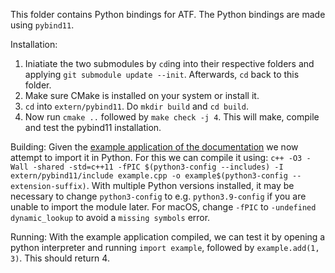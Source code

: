 This folder contains Python bindings for ATF. 
The Python bindings are made using `pybind11`. 

Installation: 
1. Iniatiate the two submodules by `cd`ing into their respective folders and applying `git submodule update --init`. Afterwards, `cd` back to this folder. 
2. Make sure CMake is installed on your system or install it. 
3. `cd` into `extern/pybind11`. Do `mkdir build` and `cd build`.
4. Now run `cmake ..` followed by `make check -j 4`. This will make, compile and test the pybind11 installation. 

Building:
Given the [example application of the documentation](https://pybind11.readthedocs.io/en/latest/basics.html#creating-bindings-for-a-simple-function) we now attempt to import it in Python. 
For this we can compile it using: `c++ -O3 -Wall -shared -std=c++11 -fPIC $(python3-config --includes) -I extern/pybind11/include example.cpp -o example$(python3-config --extension-suffix)`. With multiple Python versions installed, it may be necessary to change `python3-config` to e.g. `python3.9-config` if you are unable to import the module later. For macOS, change `-fPIC` to `-undefined dynamic_lookup` to avoid a `missing symbols` error. 

Running:
With the example application compiled, we can test it by opening a python interpreter and running `import example`, followed by `example.add(1, 3)`. This should return 4. 
